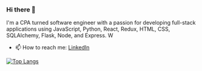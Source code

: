 ### Hi there 👋

I'm a CPA turned software engineer with a passion for developing full-stack applications using JavaScript, Python, React, Redux, HTML, CSS, SQLAlchemy, Flask, Node, and Express. W

- 📫 How to reach me: [LinkedIn](https://www.linkedin.com/in/xi-ling-cpa/)

[![Top Langs](https://github-readme-stats.vercel.app/api/top-langs/?username=lingxiGitHub)](https://github.com/lingxiGitHub/github-readme-stats)


